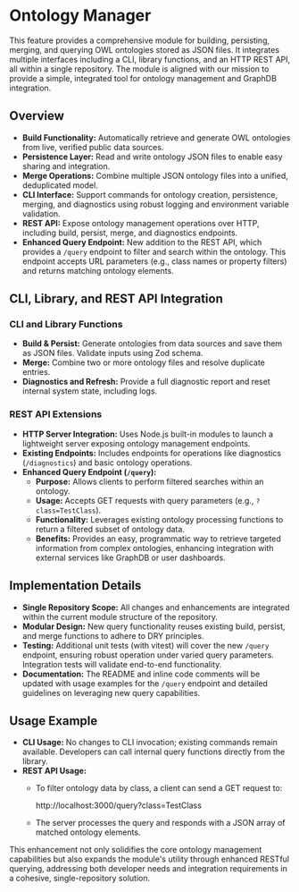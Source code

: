 # Ontology Manager

This feature provides a comprehensive module for building, persisting, merging, and querying OWL ontologies stored as JSON files. It integrates multiple interfaces including a CLI, library functions, and an HTTP REST API, all within a single repository. The module is aligned with our mission to provide a simple, integrated tool for ontology management and GraphDB integration.

## Overview

- **Build Functionality:** Automatically retrieve and generate OWL ontologies from live, verified public data sources.
- **Persistence Layer:** Read and write ontology JSON files to enable easy sharing and integration.
- **Merge Operations:** Combine multiple JSON ontology files into a unified, deduplicated model.
- **CLI Interface:** Support commands for ontology creation, persistence, merging, and diagnostics using robust logging and environment variable validation.
- **REST API:** Expose ontology management operations over HTTP, including build, persist, merge, and diagnostics endpoints.
- **Enhanced Query Endpoint:** New addition to the REST API, which provides a `/query` endpoint to filter and search within the ontology. This endpoint accepts URL parameters (e.g., class names or property filters) and returns matching ontology elements.

## CLI, Library, and REST API Integration

### CLI and Library Functions

- **Build & Persist:** Generate ontologies from data sources and save them as JSON files. Validate inputs using Zod schema.
- **Merge:** Combine two or more ontology files and resolve duplicate entries.
- **Diagnostics and Refresh:** Provide a full diagnostic report and reset internal system state, including logs.

### REST API Extensions

- **HTTP Server Integration:** Uses Node.js built-in modules to launch a lightweight server exposing ontology management endpoints.
- **Existing Endpoints:** Includes endpoints for operations like diagnostics (`/diagnostics`) and basic ontology operations.
- **Enhanced Query Endpoint (`/query`):**
  - **Purpose:** Allows clients to perform filtered searches within an ontology.
  - **Usage:** Accepts GET requests with query parameters (e.g., `?class=TestClass`).
  - **Functionality:** Leverages existing ontology processing functions to return a filtered subset of ontology data.
  - **Benefits:** Provides an easy, programmatic way to retrieve targeted information from complex ontologies, enhancing integration with external services like GraphDB or user dashboards.

## Implementation Details

- **Single Repository Scope:** All changes and enhancements are integrated within the current module structure of the repository.
- **Modular Design:** New query functionality reuses existing build, persist, and merge functions to adhere to DRY principles.
- **Testing:** Additional unit tests (with vitest) will cover the new `/query` endpoint, ensuring robust operation under varied query parameters. Integration tests will validate end-to-end functionality.
- **Documentation:** The README and inline code comments will be updated with usage examples for the `/query` endpoint and detailed guidelines on leveraging new query capabilities.

## Usage Example

- **CLI Usage:** No changes to CLI invocation; existing commands remain available. Developers can call internal query functions directly from the library.
- **REST API Usage:**
  - To filter ontology data by class, a client can send a GET request to:
    
      http://localhost:3000/query?class=TestClass
    
  - The server processes the query and responds with a JSON array of matched ontology elements.

This enhancement not only solidifies the core ontology management capabilities but also expands the module's utility through enhanced RESTful querying, addressing both developer needs and integration requirements in a cohesive, single-repository solution.